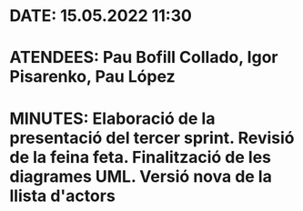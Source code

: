 # DATE: 15.05.2022 11:30

# ATENDEES: Pau Bofill Collado, Igor Pisarenko, Pau López

# MINUTES: Elaboració de la presentació del tercer sprint. Revisió de la feina feta. Finalització de les diagrames UML. Versió nova de la llista d'actors
